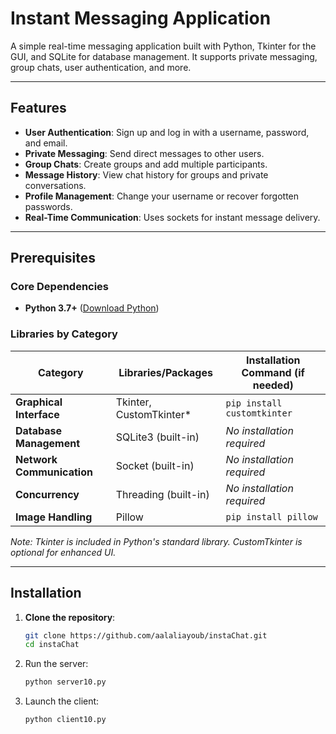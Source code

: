 # Instant Messaging Application  

A simple real-time messaging application built with Python, Tkinter for the GUI, and SQLite for database management. It supports private messaging, group chats, user authentication, and more.  

---

## Features  

- **User Authentication**: Sign up and log in with a username, password, and email.  
- **Private Messaging**: Send direct messages to other users.  
- **Group Chats**: Create groups and add multiple participants.  
- **Message History**: View chat history for groups and private conversations.  
- **Profile Management**: Change your username or recover forgotten passwords.  
- **Real-Time Communication**: Uses sockets for instant message delivery.  

---

## Prerequisites  

### Core Dependencies  
- **Python 3.7+** ([Download Python](https://www.python.org/downloads/))  

### Libraries by Category  
| Category                     | Libraries/Packages             | Installation Command (if needed)          |  
|------------------------------|---------------------------------|-------------------------------------------|  
| **Graphical Interface**      | Tkinter, CustomTkinter*        | `pip install customtkinter`               |  
| **Database Management**      | SQLite3 (built-in)             | *No installation required*                |  
| **Network Communication**    | Socket (built-in)              | *No installation required*                |  
| **Concurrency**              | Threading (built-in)           | *No installation required*                |  
| **Image Handling**           | Pillow                         | `pip install pillow`                      |  

*Note: Tkinter is included in Python's standard library. CustomTkinter is optional for enhanced UI.*  

---

## Installation  

1. **Clone the repository**:  
   ```bash  
   git clone https://github.com/aalaliayoub/instaChat.git  
   cd instaChat
2. Run the server:
   ```bash
   python server10.py
3. Launch the client:
   ```bash
   python client10.py  
